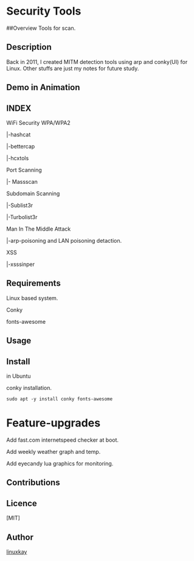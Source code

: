# Security Tools 

##Overview
Tools for scan.

## Description
Back in 2011, I created MITM detection tools using arp and conky(UI) for Linux. Other stuffs are just my notes for future study.

## Demo in Animation

## INDEX

WiFi Security WPA/WPA2

 |-hashcat

 |-bettercap

 |-hcxtols

Port Scanning

 |- Massscan

Subdomain Scanning

 |-Sublist3r

 |-Turbolist3r

Man In The Middle Attack

 |-arp-poisoning and LAN poisoning detaction.

XSS 

 |-xsssinper

## Requirements

Linux based system.

Conky

fonts-awesome

## Usage

## Install

in Ubuntu

conky installation.

`sudo apt -y install conky fonts-awesome`

# Feature-upgrades

Add fast.com internetspeed checker at boot.

Add weekly weather graph and temp.

Add eyecandy lua graphics for monitoring.

## Contributions

## Licence
[MIT]

## Author

[linuxkay](https://github.com/linuxkay)
